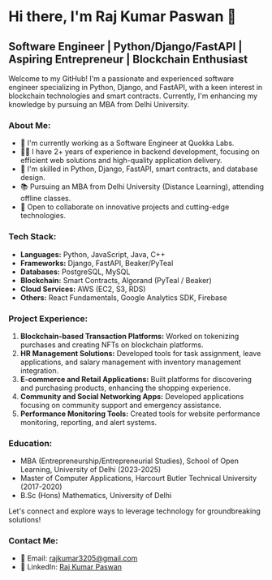 # Hi there, I'm Raj Kumar Paswan 👋

## Software Engineer | Python/Django/FastAPI | Aspiring Entrepreneur | Blockchain Enthusiast

Welcome to my GitHub! I'm a passionate and experienced software engineer specializing in Python, Django, and FastAPI, with a keen interest in blockchain technologies and smart contracts. Currently, I'm enhancing my knowledge by pursuing an MBA from Delhi University.

### About Me:

- 🌱 I'm currently working as a Software Engineer at Quokka Labs.
- 👨‍💻 I have 2+ years of experience in backend development, focusing on efficient web solutions and high-quality application delivery.
- 🚀 I'm skilled in Python, Django, FastAPI, smart contracts, and database design.
- 📚 Pursuing an MBA from Delhi University (Distance Learning), attending offline classes.
- 🤝 Open to collaborate on innovative projects and cutting-edge technologies.

### Tech Stack:

- **Languages:** Python, JavaScript, Java, C++
- **Frameworks:** Django, FastAPI, Beaker/PyTeal
- **Databases:** PostgreSQL, MySQL
- **Blockchain:** Smart Contracts, Algorand (PyTeal / Beaker)
- **Cloud Services:** AWS (EC2, S3, RDS)
- **Others:** React Fundamentals, Google Analytics SDK, Firebase

### Project Experience:

1. **Blockchain-based Transaction Platforms:** Worked on tokenizing purchases and creating NFTs on blockchain platforms.
2. **HR Management Solutions:** Developed tools for task assignment, leave applications, and salary management with inventory management integration.
3. **E-commerce and Retail Applications:** Built platforms for discovering and purchasing products, enhancing the shopping experience.
4. **Community and Social Networking Apps:** Developed applications focusing on community support and emergency assistance.
5. **Performance Monitoring Tools:** Created tools for website performance monitoring, reporting, and alert systems.

### Education:

- MBA (Entrepreneurship/Entrepreneurial Studies), School of Open Learning, University of Delhi (2023-2025)
- Master of Computer Applications, Harcourt Butler Technical University (2017-2020)
- B.Sc (Hons) Mathematics, University of Delhi

Let's connect and explore ways to leverage technology for groundbreaking solutions!

### Contact Me:

- 📧 Email: [rajkumar3205@gmail.com](mailto:rajkumar3205@gmail.com)
- 🔗 LinkedIn: [Raj Kumar Paswan](https://www.linkedin.com/in/rajkumar3205)
